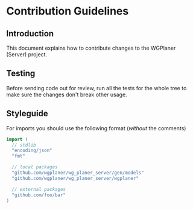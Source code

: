 # Contribution Guidelines

## Introduction

This document explains how to contribute changes to the WGPlaner (Server) project.

## Testing

Before sending code out for review, run all the tests for the
whole tree to make sure the changes don't break other usage.

## Styleguide

For imports you should use the following format (_without_ the comments)
```go
import (
  // stdlib
  "encoding/json"
  "fmt"

  // local packages
  "github.com/wgplaner/wg_planer_server/gen/models"
  "github.com/wgplaner/wg_planer_server/wgplaner"

  // external packages
  "github.com/foo/bar"
)
```
